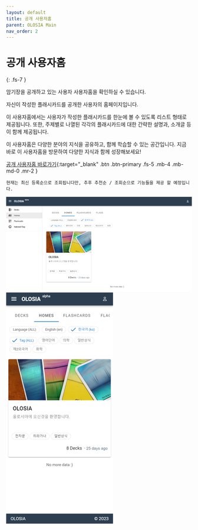 ```yaml
---
layout: default
title: 공개 사용자홈
parent: OLOSIA Main
nav_order: 2
---
```


# 공개 사용자홈
{: .fs-7 }

암기장을 공개하고 있는 사용자 사용자홈을 확인하실 수 있습니다.

자신이 작성한 플래시카드를 공개한 사용자의 홈페이지입니다.

이 사용자홈에서는 사용자가 작성한 플래시카드를 한눈에 볼 수 있도록 리스트 형태로 제공됩니다. 또한, 주제별로 나열된 각각의 플래시카드에 대한 간략한 설명과, 소개글 등이 함께 제공됩니다.

이 사용자홈은 다양한 분야의 지식을 공유하고, 함께 학습할 수 있는 공간입니다. 지금 바로 이 사용자홈을 방문하여 다양한 지식과 함께 성장해보세요!

[공개 사용자홈 바로가기](https://olosia.com/homes){:target="_blank" .btn .btn-primary .fs-5 .mb-4 .mb-md-0 .mr-2 }

    현재는 최신 등록순으로 조회됩니다만, 추후 추천순 / 조회순으로 기능들을 제공 할 예정입니다.

![homes-pc](/assets/images/homes-pc.png)
![homes-mobile](/assets/images/homes-mobile.png)

